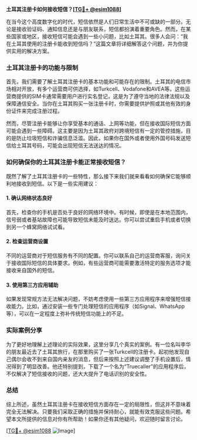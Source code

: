 **土耳其注册卡如何接收短信？[[TG💪+ @esim1088](https://t.me/s/esim1088)]**

在当今这个高度数字化的时代，短信依然是人们日常生活中不可或缺的一部分。无论是接收验证码、通知信息还是与朋友联系，短信都扮演着重要角色。然而，在某些国家或地区，接收短信可能会遇到一些小问题，比如土耳其。很多人会问：“我在土耳其使用的注册卡能收到短信吗？”这篇文章将详细解答这个问题，并为你提供实用的解决方案。

### 土耳其注册卡的功能与限制

首先，我们需要了解土耳其注册卡的基本功能和可能存在的限制。土耳其的电信市场相对开放，有多个运营商可供选择，如Turkcell、Vodafone和AVEA等。这些运营商提供的SIM卡通常需要用户进行实名登记，这是为了遵守当地的法律法规以及保障通信安全。当你在土耳其购买一张注册卡时，你需要提供护照或其他有效的身份证件来完成注册过程。

然而，尽管注册卡能够让你享受基本的通话、上网等功能，但在接收国际短信方面可能会遇到一些障碍。这主要是因为土耳其政府对跨境短信有一定的管控措施，目的是防止垃圾短信和诈骗信息泛滥。因此，如果你在国外或者使用外国号码发送短信给土耳其号码，可能会出现短信无法送达的情况。

### 如何确保你的土耳其注册卡能正常接收短信？

既然了解了土耳其注册卡的一些特性，那么接下来我们就来看看如何确保它能够顺利地接收到短信。以下是一些实用建议：

#### 1. 确认网络状态良好

首先，检查你的手机是否处于良好的网络环境中。有时候，即使是在本地范围内，信号弱或者基站故障也可能导致短信未能及时送达。你可以尝试重启手机或者切换到另一个蜂窝网络试试看。

#### 2. 检查运营商设置

不同的运营商对于短信服务有不同的配置。你可以联系自己的运营商客服，询问关于接收国际短信的具体要求。例如，有些运营商可能需要激活特定的服务选项才能接收来自国外的短信。

#### 3. 使用第三方应用辅助

如果发现常规方法无法解决问题，不妨考虑使用一些第三方应用程序来增强短信接收能力。比如，通过安装一些专门处理短信的应用程序（如Signal、WhatsApp等），可以在一定程度上弥补传统短信功能上的不足。

### 实际案例分享

为了更好地理解上述理论的实际效果，这里分享几个真实的案例。有一位名叫李华的朋友最近去了土耳其旅行，在那里购买了一张Turkcell的注册卡。起初他发现自己偶尔会收不到来自国内亲友的消息，但后来按照上述建议调整了手机设置后，情况得到了明显改善。他还特别提到，下载了一个名为“Truecaller”的应用程序后，不仅解决了短信接收的问题，还大大提升了电话识别的安全性。

### 总结

综上所述，虽然土耳其注册卡在接收短信方面存在一定的局限性，但这并不意味着完全无法解决。只要我们采取正确的措施并保持耐心，就能有效克服这些问题。希望本文所提供的信息对你有所帮助！如果你还有其他疑问，欢迎随时留言讨论。

[[TG💪+ @esim1088](https://t.me/s/esim1088) ![Image](https://i.postimg.cc/4NQfJmqS/Snipaste-2025-05-13-00-14-12.png)]